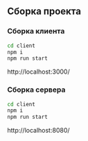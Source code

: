 ## Сборка проекта

### Сборка клиента

```bash
cd client
npm i
npm run start
```

http://localhost:3000/

### Сборка сервера

```bash
cd client
npm i
npm run start
```

http://localhost:8080/